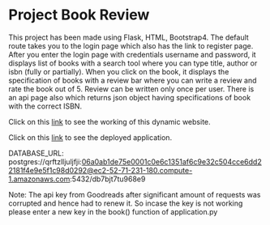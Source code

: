 # Project Book Review

This project has been made using Flask, HTML, Bootstrap4. The default route takes you to the login page which also has the link to register page. 
After you enter the login page with credentials username and password, 
it displays list of books with a search tool where you can type title, author or isbn (fully or partially).
When you click on the book, it displays the specification of books with a review bar where you can write a review
and rate the book out of 5. Review can be written only once per user.
There is an api page also which returns json object having specifications of book with the correct ISBN.

Click on this [link](https://www.youtube.com/watch?v=UL9JXGEUnwA) to see the working of this dynamic website.

Click on this [link](https://app-pibooks.herokuapp.com) to see the deployed application.

DATABASE_URL: postgres://qrftzlljuljfji:06a0ab1de75e0001c0e6c1351af6c9e32c504cce6dd22181f4e9e5f1c98d0292@ec2-52-71-231-180.compute-1.amazonaws.com:5432/db7bjt7tu968e9


Note: The api key from Goodreads after significant amount of requests was corrupted and hence had to renew it. So incase the key is not working please enter a new key in the book() function of application.py


